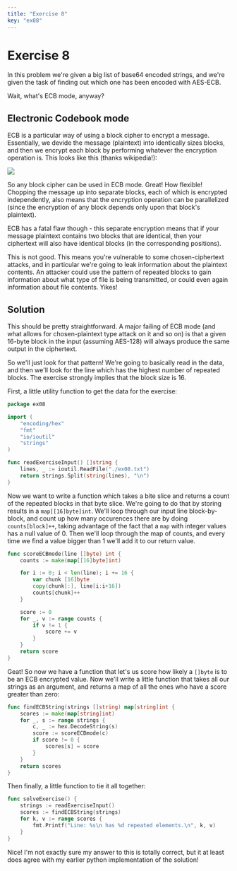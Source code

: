 ```yaml
---
title: "Exercise 8"
key: "ex08"
---
```


# Exercise 8

In this problem we're given a big list of base64 encoded strings, and we're
given the task of finding out which one has been encoded with AES-ECB.

Wait, what's ECB mode, anyway?

## Electronic Codebook mode

ECB is a particular way of using a block cipher to encrypt a message.
Essentially, we devide the message (plaintext) into identically sizes
blocks, and then we encrypt each block by performing whatever the
encryption operation is. This looks like this (thanks wikipedia!):

![](https://upload.wikimedia.org/wikipedia/commons/thumb/e/e6/ECB_decryption.svg/1202px-ECB_decryption.svg.png)

So any block cipher can be used in ECB mode. Great! How flexible! Chopping
the message up into separate blocks, each of which is encrypted
independently, also means that the encryption operation can be
parallelized (since the encryption of any block depends only upon that
block's plaintext).

ECB has a fatal flaw though - this separate encryption means that if your
message plaintext contains two blocks that are identical, then your
ciphertext will also have identical blocks (in the corresponding
positions).

This is not good. This means you're vulnerable to some chosen-ciphertext
attacks, and in particular we're going to leak information about the
plaintext contents. An attacker could use the pattern of repeated blocks
to gain information about what type of file is being transmitted, or could
even again information about file contents. Yikes!


## Solution

This should be pretty straightforward. A major failing of ECB mode (and what
allows for chosen-plaintext type attack on it and so on) is that a given
16-byte block in the input (assuming AES-128) will always produce the same
output in the ciphertext.

So we'll just look for that pattern! We're going to basically read in the data,
and then we'll look for the line which has the highest number of repeated
blocks. The exercise strongly implies that the block size is 16.

First, a little utility function to get the data for the exercise:

```go
package ex08

import (
	"encoding/hex"
	"fmt"
	"io/ioutil"
	"strings"
)

func readExerciseInput() []string {
	lines, _ := ioutil.ReadFile("./ex08.txt")
	return strings.Split(string(lines), "\n")
}
```


Now we want to write a function which takes a bite slice and returns a count
of the repeated blocks in that byte slice. We're going to do that by storing results
in a `map[[16]byte]int`. We'll loop through our input line block-by-block, and count
up how many occurences there are by doing `counts[block]++`, taking advantage of the fact
that a `map` with integer values has a null value of 0. Then we'll loop through the map
of counts, and every time we find a value bigger than 1 we'll add it to our return value.

```go
func scoreECBmode(line []byte) int {
	counts := make(map[[16]byte]int)

	for i := 0; i < len(line); i += 16 {
		var chunk [16]byte
		copy(chunk[:], line[i:i+16])
		counts[chunk]++
	}

	score := 0
	for _, v := range counts {
		if v != 1 {
			score += v
		}
	}
	return score
}
```


Geat! So now we have a function that let's us score how likely a `[]byte` is to be an
ECB encrypted value. Now we'll write a little function that takes all our strings as
an argument, and returns a map of all the ones who have a score greater than zero:

```go
func findECBString(strings []string) map[string]int {
	scores := make(map[string]int)
	for _, s := range strings {
		c, _ := hex.DecodeString(s)
		score := scoreECBmode(c)
		if score != 0 {
			scores[s] = score
		}
	}
	return scores
}
```


Then finally, a little function to tie it all together:

```go
func solveExercise() {
	strings := readExerciseInput()
	scores := findECBString(strings)
	for k, v := range scores {
		fmt.Printf("Line: %s\n has %d repeated elements.\n", k, v)
	}
}
```


Nice! I'm not exactly sure my answer to this is totally correct, but it at
least does agree with my earlier python implementation of the solution!
